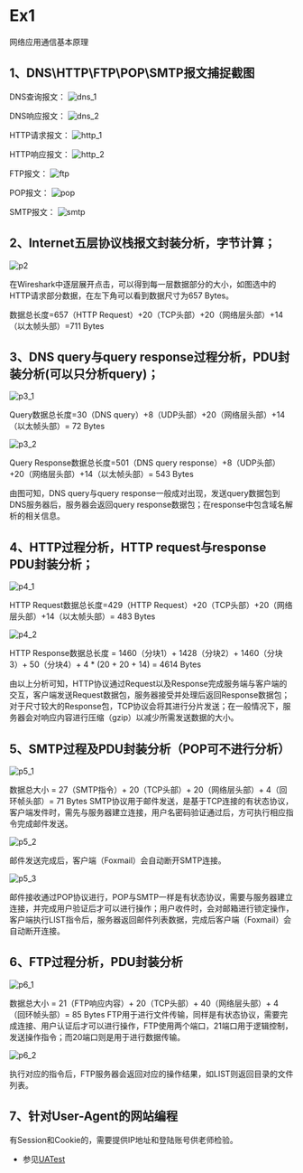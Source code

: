 # Ex1

网络应用通信基本原理

## 1、DNS\HTTP\FTP\POP\SMTP报文捕捉截图

DNS查询报文：
![dns_1](doc/dns_1.png)

DNS响应报文：
![dns_2](doc/dns_2.png)

HTTP请求报文：
![http_1](doc/http_1.png)

HTTP响应报文：
![http_2](doc/http_2.png)

FTP报文：
![ftp](doc/ftp.png)

POP报文：
![pop](doc/pop.png)

SMTP报文：
![smtp](doc/smtp.png)

## 2、Internet五层协议栈报文封装分析，字节计算；

![p2](doc/p2.png)

在Wireshark中逐层展开点击，可以得到每一层数据部分的大小，如图选中的HTTP请求部分数据，在左下角可以看到数据尺寸为657 Bytes。

数据总长度=657（HTTP Request）+20（TCP头部）+20（网络层头部）+14（以太帧头部）=711 Bytes

## 3、DNS query与query response过程分析，PDU封装分析(可以只分析query)；

![p3_1](doc/p3_1.png)

Query数据总长度=30（DNS query）+8（UDP头部）+20（网络层头部）+14（以太帧头部）= 72 Bytes

![p3_2](doc/p3_2.png)

Query Response数据总长度=501（DNS query response）+8（UDP头部）+20（网络层头部）+14（以太帧头部）= 543 Bytes

由图可知，DNS query与query response一般成对出现，发送query数据包到DNS服务器后，服务器会返回query response数据包；在response中包含域名解析的相关信息。

## 4、HTTP过程分析，HTTP request与response PDU封装分析；

![p4_1](doc/p4_1.png)

HTTP Request数据总长度=429（HTTP Request）+20（TCP头部）+20（网络层头部）+14（以太帧头部）= 483 Bytes

![p4_2](doc/p4_2.png)

HTTP Response数据总长度 = 1460（分块1）+ 1428（分块2）+ 1460（分块3）+ 50（分块4）+ 4 * (20 + 20 + 14) = 4614 Bytes

由以上分析可知，HTTP协议通过Request以及Response完成服务端与客户端的交互，客户端发送Request数据包，服务器接受并处理后返回Response数据包；对于尺寸较大的Response包，TCP协议会将其进行分片发送；在一般情况下，服务器会对响应内容进行压缩（gzip）以减少所需发送数据的大小。

## 5、SMTP过程及PDU封装分析（POP可不进行分析）

![p5_1](doc/p5_1.png)

数据总大小 = 27（SMTP指令）+ 20（TCP头部）+ 20（网络层头部）+ 4（回环帧头部）= 71 Bytes
SMTP协议用于邮件发送，是基于TCP连接的有状态协议，客户端发件时，需先与服务器建立连接，用户名密码验证通过后，方可执行相应指令完成邮件发送。

![p5_2](doc/p5_2.png)

邮件发送完成后，客户端（Foxmail）会自动断开SMTP连接。

![p5_3](doc/p5_3.png)

邮件接收通过POP协议进行，POP与SMTP一样是有状态协议，需要与服务器建立连接，并完成用户验证后才可以进行操作；用户收件时，会对邮箱进行锁定操作，客户端执行LIST指令后，服务器返回邮件列表数据，完成后客户端（Foxmail）会自动断开连接。

## 6、FTP过程分析，PDU封装分析

![p6_1](doc/p6_1.png)

数据总大小 = 21（FTP响应内容）+ 20（TCP头部）+ 40（网络层头部）+ 4（回环帧头部）= 85 Bytes
FTP用于进行文件传输，同样是有状态协议，需要完成连接、用户认证后才可以进行操作，FTP使用两个端口，21端口用于逻辑控制，发送操作指令；而20端口则是用于进行数据传输。

![p6_2](doc/p6_2.png)

执行对应的指令后，FTP服务器会返回对应的操作结果，如LIST则返回目录的文件列表。

## 7、针对User-Agent的网站编程

有Session和Cookie的，需要提供IP地址和登陆账号供老师检验。

* 参见[UATest](https://github.com/NUIT-OPEN/UATest)
